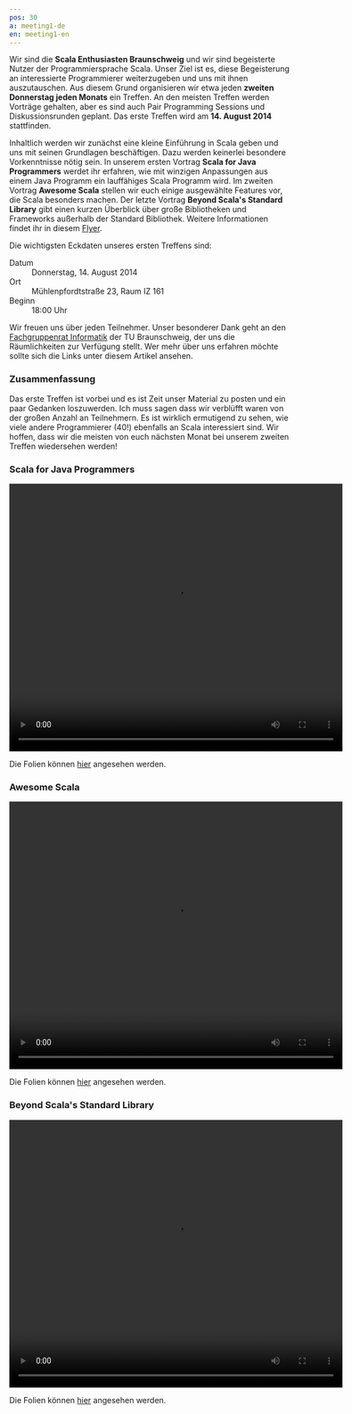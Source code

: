 ```yaml
---
pos: 30
a: meeting1-de
en: meeting1-en
---
```


Wir sind die **Scala Enthusiasten Braunschweig** und wir sind begeisterte Nutzer der Programmiersprache Scala.
Unser Ziel ist es, diese Begeisterung an interessierte Programmierer weiterzugeben und uns mit ihnen auszutauschen.
Aus diesem Grund organisieren wir etwa jeden **zweiten Donnerstag jeden Monats** ein Treffen.
An den meisten Treffen werden Vorträge gehalten, aber es sind auch Pair Programming Sessions und Diskussionsrunden geplant.
Das erste Treffen wird am **14. August 2014** stattfinden.

Inhaltlich werden wir zunächst eine kleine Einführung in Scala geben und uns mit seinen Grundlagen beschäftigen.
Dazu werden keinerlei besondere Vorkenntnisse nötig sein.
In unserem ersten Vortrag **Scala for Java Programmers** werdet ihr erfahren, wie mit winzigen Anpassungen aus einem Java Programm ein lauffähiges Scala Programm wird.
Im zweiten Vortrag **Awesome Scala** stellen wir euch einige ausgewählte Features vor, die Scala besonders machen.
Der letzte Vortrag **Beyond Scala's Standard Library** gibt einen kurzen Überblick über große Bibliotheken und Frameworks außerhalb der Standard Bibliothek.
Weitere Informationen findet ihr in diesem [Flyer](http://scala-bs.de/meetings/Scala-Enthusiasts-Braunschweig-Meeting-2014-08-14.pdf).

Die wichtigsten Eckdaten unseres ersten Treffens sind:

<dl>
    <dt>Datum</dt><dd>Donnerstag, 14. August 2014</dd>
    <dt>Ort</dt><dd>Mühlenpfordtstraße 23, Raum IZ 161</dd>
    <dt>Beginn</dt><dd>18:00 Uhr</dd>
</dl>

Wir freuen uns über jeden Teilnehmer.
Unser besonderer Dank geht an den [Fachgruppenrat Informatik](http://fginfo.cs.tu-bs.de) der TU Braunschweig, der uns die Räumlichkeiten zur Verfügung stellt. 
Wer mehr über uns erfahren möchte sollte sich die Links unter diesem Artikel ansehen.


### Zusammenfassung

Das erste Treffen ist vorbei und es ist Zeit unser Material zu posten und ein paar Gedanken loszuwerden.
Ich muss sagen dass wir verblüfft waren von der großen Anzahl an Teilnehmern.
Es ist wirklich ermutigend zu sehen, wie viele andere Programmierer (40!) ebenfalls an Scala interessiert sind.
Wir hoffen, dass wir die meisten von euch nächsten Monat bei unserem zweiten Treffen wiedersehen werden!


### Scala for Java Programmers

<video width="598" height="480" controls="controls">
    <source src="/videos/Meeting-1-Scala-for-Java-Programmers.mp4" type="video/mp4" />
    Dein Browser unterstützt den video Tag nicht.
</video>

Die Folien können [hier](/slides/Meeting-1-Scala-for-Java-Programmers.pdf) angesehen werden.


### Awesome Scala

<video width="598" height="480" controls="controls">
    <source src="/videos/Meeting-1-Awesome-Scala.mp4" type="video/mp4" />
    Dein Browser unterstützt den video Tag nicht.
</video>

Die Folien können [hier](/slides/Meeting-1-Awesome-Scala.pdf) angesehen werden.


### Beyond Scala's Standard Library

<video width="598" height="480" controls="controls">
    <source src="/videos/Metting-1-Beyond-Scalas-Standard-Library.mp4" type="video/mp4" />
    Dein Browser unterstützt den video Tag nicht.
</video>

Die Folien können [hier](/slides/Metting-1-Beyond-Scalas-Standard-Library.pdf) angesehen werden.